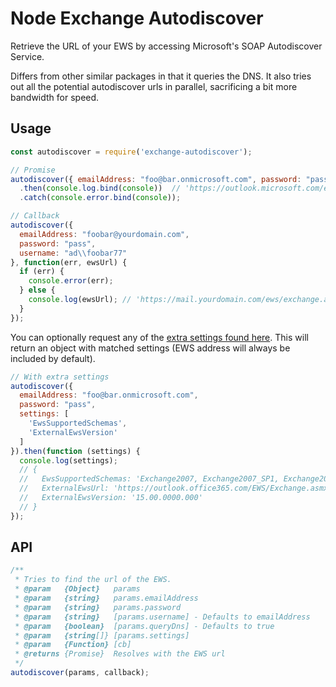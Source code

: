 # Node Exchange Autodiscover

Retrieve the URL of your EWS by accessing Microsoft's SOAP Autodiscover Service.

Differs from other similar packages in that it queries the DNS. It also tries out all the potential
autodiscover urls in parallel, sacrificing a bit more bandwidth for speed.

## Usage

```javascript
const autodiscover = require('exchange-autodiscover');

// Promise
autodiscover({ emailAddress: "foo@bar.onmicrosoft.com", password: "pass" })
  .then(console.log.bind(console))  // 'https://outlook.microsoft.com/ews/exchange.asmx'
  .catch(console.error.bind(console));

// Callback
autodiscover({
  emailAddress: "foobar@yourdomain.com",
  password: "pass",
  username: "ad\\foobar77"
}, function(err, ewsUrl) {
  if (err) {
    console.error(err);
  } else {
    console.log(ewsUrl); // 'https://mail.yourdomain.com/ews/exchange.asmx'
  }
});
```

You can optionally request any of the [extra settings found here](https://msdn.microsoft.com/en-us/library/office/dd877068(v=exchg.150).aspx).
This will return an object with matched settings (EWS address will always be included by default).

```javascript
// With extra settings
autodiscover({
  emailAddress: "foo@bar.onmicrosoft.com",
  password: "pass",
  settings: [
    'EwsSupportedSchemas',
    'ExternalEwsVersion'
  ]
}).then(function (settings) {
  console.log(settings);
  // {
  //   EwsSupportedSchemas: 'Exchange2007, Exchange2007_SP1, Exchange2010, Exchange2010_SP1, Exchange2010_SP2, Exchange2013, Exchange2013_SP1, Exchange2015',
  //   ExternalEwsUrl: 'https://outlook.office365.com/EWS/Exchange.asmx',
  //   ExternalEwsVersion: '15.00.0000.000'
  // }
});
```

## API

```javascript
/**
 * Tries to find the url of the EWS.
 * @param   {Object}   params
 * @param   {string}   params.emailAddress
 * @param   {string}   params.password
 * @param   {string}   [params.username] - Defaults to emailAddress
 * @param   {boolean}  [params.queryDns] - Defaults to true
 * @param   {string[]} [params.settings]
 * @param   {Function} [cb]
 * @returns {Promise}  Resolves with the EWS url
 */
autodiscover(params, callback);
```
